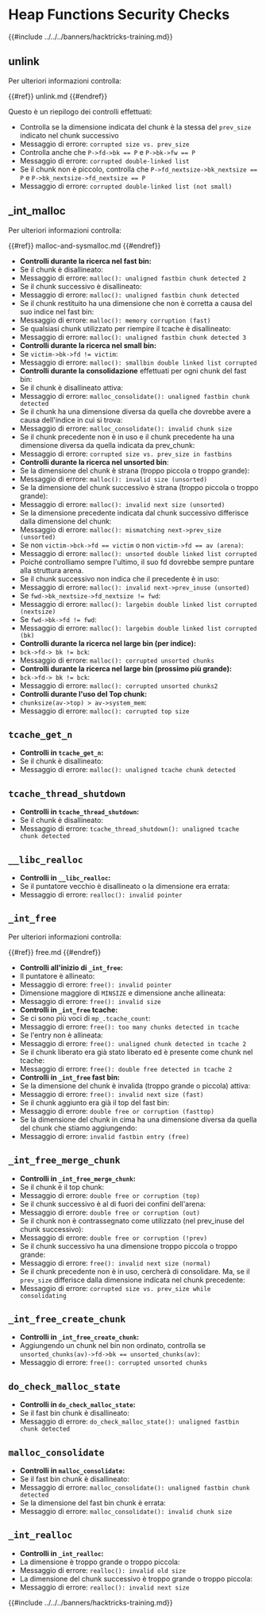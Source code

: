 # Heap Functions Security Checks

{{#include ../../../banners/hacktricks-training.md}}

## unlink

Per ulteriori informazioni controlla:

{{#ref}}
unlink.md
{{#endref}}

Questo è un riepilogo dei controlli effettuati:

- Controlla se la dimensione indicata del chunk è la stessa del `prev_size` indicato nel chunk successivo
- Messaggio di errore: `corrupted size vs. prev_size`
- Controlla anche che `P->fd->bk == P` e `P->bk->fw == P`
- Messaggio di errore: `corrupted double-linked list`
- Se il chunk non è piccolo, controlla che `P->fd_nextsize->bk_nextsize == P` e `P->bk_nextsize->fd_nextsize == P`
- Messaggio di errore: `corrupted double-linked list (not small)`

## \_int_malloc

Per ulteriori informazioni controlla:

{{#ref}}
malloc-and-sysmalloc.md
{{#endref}}

- **Controlli durante la ricerca nel fast bin:**
- Se il chunk è disallineato:
- Messaggio di errore: `malloc(): unaligned fastbin chunk detected 2`
- Se il chunk successivo è disallineato:
- Messaggio di errore: `malloc(): unaligned fastbin chunk detected`
- Se il chunk restituito ha una dimensione che non è corretta a causa del suo indice nel fast bin:
- Messaggio di errore: `malloc(): memory corruption (fast)`
- Se qualsiasi chunk utilizzato per riempire il tcache è disallineato:
- Messaggio di errore: `malloc(): unaligned fastbin chunk detected 3`
- **Controlli durante la ricerca nel small bin:**
- Se `victim->bk->fd != victim`:
- Messaggio di errore: `malloc(): smallbin double linked list corrupted`
- **Controlli durante la consolidazione** effettuati per ogni chunk del fast bin:
- Se il chunk è disallineato attiva:
- Messaggio di errore: `malloc_consolidate(): unaligned fastbin chunk detected`
- Se il chunk ha una dimensione diversa da quella che dovrebbe avere a causa dell'indice in cui si trova:
- Messaggio di errore: `malloc_consolidate(): invalid chunk size`
- Se il chunk precedente non è in uso e il chunk precedente ha una dimensione diversa da quella indicata da prev_chunk:
- Messaggio di errore: `corrupted size vs. prev_size in fastbins`
- **Controlli durante la ricerca nel unsorted bin**:
- Se la dimensione del chunk è strana (troppo piccola o troppo grande):
- Messaggio di errore: `malloc(): invalid size (unsorted)`
- Se la dimensione del chunk successivo è strana (troppo piccola o troppo grande):
- Messaggio di errore: `malloc(): invalid next size (unsorted)`
- Se la dimensione precedente indicata dal chunk successivo differisce dalla dimensione del chunk:
- Messaggio di errore: `malloc(): mismatching next->prev_size (unsorted)`
- Se non `victim->bck->fd == victim` o non `victim->fd == av (arena)`:
- Messaggio di errore: `malloc(): unsorted double linked list corrupted`
- Poiché controlliamo sempre l'ultimo, il suo fd dovrebbe sempre puntare alla struttura arena.
- Se il chunk successivo non indica che il precedente è in uso:
- Messaggio di errore: `malloc(): invalid next->prev_inuse (unsorted)`
- Se `fwd->bk_nextsize->fd_nextsize != fwd`:
- Messaggio di errore: `malloc(): largebin double linked list corrupted (nextsize)`
- Se `fwd->bk->fd != fwd`:
- Messaggio di errore: `malloc(): largebin double linked list corrupted (bk)`
- **Controlli durante la ricerca nel large bin (per indice):**
- `bck->fd-> bk != bck`:
- Messaggio di errore: `malloc(): corrupted unsorted chunks`
- **Controlli durante la ricerca nel large bin (prossimo più grande):**
- `bck->fd-> bk != bck`:
- Messaggio di errore: `malloc(): corrupted unsorted chunks2`
- **Controlli durante l'uso del Top chunk:**
- `chunksize(av->top) > av->system_mem`:
- Messaggio di errore: `malloc(): corrupted top size`

## `tcache_get_n`

- **Controlli in `tcache_get_n`:**
- Se il chunk è disallineato:
- Messaggio di errore: `malloc(): unaligned tcache chunk detected`

## `tcache_thread_shutdown`

- **Controlli in `tcache_thread_shutdown`:**
- Se il chunk è disallineato:
- Messaggio di errore: `tcache_thread_shutdown(): unaligned tcache chunk detected`

## `__libc_realloc`

- **Controlli in `__libc_realloc`:**
- Se il puntatore vecchio è disallineato o la dimensione era errata:
- Messaggio di errore: `realloc(): invalid pointer`

## `_int_free`

Per ulteriori informazioni controlla:

{{#ref}}
free.md
{{#endref}}

- **Controlli all'inizio di `_int_free`:**
- Il puntatore è allineato:
- Messaggio di errore: `free(): invalid pointer`
- Dimensione maggiore di `MINSIZE` e dimensione anche allineata:
- Messaggio di errore: `free(): invalid size`
- **Controlli in `_int_free` tcache:**
- Se ci sono più voci di `mp_.tcache_count`:
- Messaggio di errore: `free(): too many chunks detected in tcache`
- Se l'entry non è allineata:
- Messaggio di errore: `free(): unaligned chunk detected in tcache 2`
- Se il chunk liberato era già stato liberato ed è presente come chunk nel tcache:
- Messaggio di errore: `free(): double free detected in tcache 2`
- **Controlli in `_int_free` fast bin:**
- Se la dimensione del chunk è invalida (troppo grande o piccola) attiva:
- Messaggio di errore: `free(): invalid next size (fast)`
- Se il chunk aggiunto era già il top del fast bin:
- Messaggio di errore: `double free or corruption (fasttop)`
- Se la dimensione del chunk in cima ha una dimensione diversa da quella del chunk che stiamo aggiungendo:
- Messaggio di errore: `invalid fastbin entry (free)`

## **`_int_free_merge_chunk`**

- **Controlli in `_int_free_merge_chunk`:**
- Se il chunk è il top chunk:
- Messaggio di errore: `double free or corruption (top)`
- Se il chunk successivo è al di fuori dei confini dell'arena:
- Messaggio di errore: `double free or corruption (out)`
- Se il chunk non è contrassegnato come utilizzato (nel prev_inuse del chunk successivo):
- Messaggio di errore: `double free or corruption (!prev)`
- Se il chunk successivo ha una dimensione troppo piccola o troppo grande:
- Messaggio di errore: `free(): invalid next size (normal)`
- Se il chunk precedente non è in uso, cercherà di consolidare. Ma, se il `prev_size` differisce dalla dimensione indicata nel chunk precedente:
- Messaggio di errore: `corrupted size vs. prev_size while consolidating`

## **`_int_free_create_chunk`**

- **Controlli in `_int_free_create_chunk`:**
- Aggiungendo un chunk nel bin non ordinato, controlla se `unsorted_chunks(av)->fd->bk == unsorted_chunks(av)`:
- Messaggio di errore: `free(): corrupted unsorted chunks`

## `do_check_malloc_state`

- **Controlli in `do_check_malloc_state`:**
- Se il fast bin chunk è disallineato:
- Messaggio di errore: `do_check_malloc_state(): unaligned fastbin chunk detected`

## `malloc_consolidate`

- **Controlli in `malloc_consolidate`:**
- Se il fast bin chunk è disallineato:
- Messaggio di errore: `malloc_consolidate(): unaligned fastbin chunk detected`
- Se la dimensione del fast bin chunk è errata:
- Messaggio di errore: `malloc_consolidate(): invalid chunk size`

## `_int_realloc`

- **Controlli in `_int_realloc`:**
- La dimensione è troppo grande o troppo piccola:
- Messaggio di errore: `realloc(): invalid old size`
- La dimensione del chunk successivo è troppo grande o troppo piccola:
- Messaggio di errore: `realloc(): invalid next size`

{{#include ../../../banners/hacktricks-training.md}}
